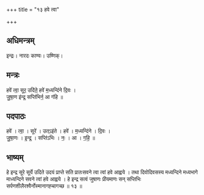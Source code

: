 +++
title = "१३ हवे त्वा"

+++
## अधिमन्त्रम्
इन्द्रः। नारदः काण्वः। उष्णिक्।

## मन्त्रः
हवे॑ त्वा॒ सूर॒ उदि॑ते॒ हवे॑ म॒ध्यन्दि॑ने दि॒वः ।  
जु॒षा॒ण इ॑न्द्र॒ सप्ति॑भिर्न॒ आ ग॑हि ॥

## पदपाठः
हवे॑ । त्वा॒ । सूरे॑ । उत्ऽइ॑ते । हवे॑ । म॒ध्यन्दि॑ने । दि॒वः ।  
जु॒षा॒णः । इ॒न्द्र॒ । सप्ति॑ऽभिः । नः॒ । आ । ग॒हि॒ ॥

## भाष्यम्
हे इन्द्र सूरे सूर्ये उदिते उदयं प्राप्ते सति प्रातःसवने त्वा त्वां हवे आह्वये । तथा दिवोदिवसस्य मध्यन्दिने मध्यभागे माध्यन्दिने सवने त्वां हवे आह्वये । हे इन्द्र सत्वं जुषाणः प्रीयमाणः सन् सप्तिभिः सर्पणशीलैरश्वैर्नोस्मानागह्चागच्छ ॥ १३ ॥